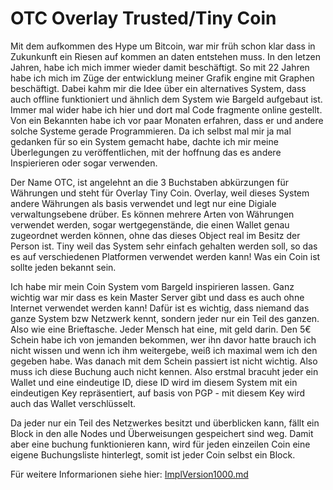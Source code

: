 # OTC Overlay Trusted/Tiny Coin

Mit dem aufkommen des Hype um Bitcoin, war mir früh schon klar dass in Zukunkunft ein Riesen auf kommen an daten entstehen muss. 
In den letzen Jahren, habe ich mich immer wieder damit beschäftigt. So mit 22 Jahren habe ich mich im Züge der entwicklung meiner Grafik engine mit Graphen beschäftigt. Dabei kahm mir die Idee über ein alternatives System, dass auch offline funktioniert und ähnlich dem System wie Bargeld aufgebaut ist. Immer mal wider habe ich hier und dort mal Code fragmente online gestellt. Von ein Bekannten habe ich vor paar Monaten erfahren, dass er und andere solche Systeme gerade Programmieren. Da ich selbst mal mir ja mal gedanken für so ein System gemacht habe, dachte ich mir meine Überlegungen zu veröffentlichen, mit der hoffnung das es andere Inspierieren oder sogar verwenden.

Der Name OTC, ist angelehnt an die 3 Buchstaben abkürzungen für Währungen und steht für Overlay Tiny Coin. Overlay, weil dieses System andere Währungen als basis verwendet und legt nur eine Digiale verwaltungsebene drüber. Es können mehrere Arten von Währungen verwendet werden, sogar wertgegenstände, die einen Wallet genau zugeordnet werden können, ohne das dieses Object real im Besitz der Person ist. Tiny weil das System sehr einfach gehalten werden soll, so das es auf verschiedenen Platformen verwendet werden kann! 
Was ein Coin ist sollte jeden bekannt sein.

Ich habe mir mein Coin System vom Bargeld inspirieren lassen. Ganz wichtig war mir dass es kein Master Server gibt und dass es auch ohne Internet verwendet werden kann! Dafür ist es wichtig, dass niemand das ganze System bzw Netzwerk kennt, sondern jeder nur ein Teil des ganzen. Also wie eine Brieftasche. Jeder Mensch hat eine, mit geld darin. Den 5€ Schein habe ich von jemanden bekommen, wer ihn davor hatte brauch ich nicht wissen und wenn ich ihm weitergebe, weiß ich maximal wem ich den gegeben habe. Was danach mit dem Schein passiert ist nicht wichtig. Also muss ich diese Buchung auch nicht kennen.
Also erstmal bracuht jeder ein Wallet und eine eindeutige ID, diese ID wird im diesem System mit ein eindeutigen Key repräsentiert, auf basis von PGP - mit diesem Key wird auch das Wallet verschlüsselt. 

Da jeder nur ein Teil des Netzwerkes besitzt und überblicken kann, fällt ein Block in den alle Nodes und Überweisungen gespeichert sind weg. Damit aber eine buchung funktionieren kann, wird für jeden einzeilen Coin eine eigene Buchungsliste hinterlegt, somit ist jeder Coin selbst ein Block. 

Für weitere Informarionen siehe hier: [ImplVersion1000.md](/Desc/V1/ImplIdee.md)
